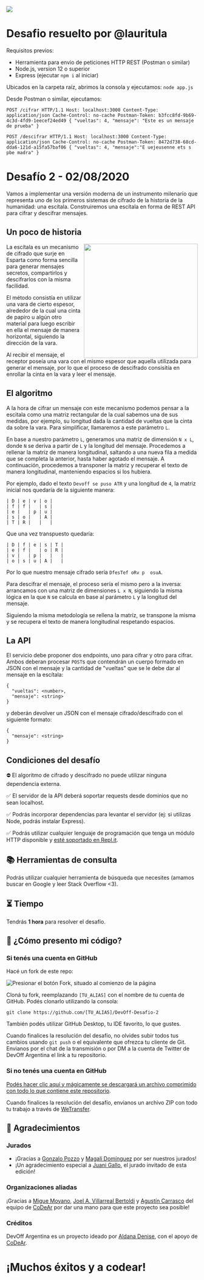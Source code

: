 ![](https://static-cdn.jtvnw.net/jtv_user_pictures/fb425ddf-5e67-4c84-9210-8065809675f7-profile_banner-480.png)

# Desafio resuelto por @lauritula

Requisitos previos:
* Herramienta para envio de peticiones HTTP REST (Postman o similar)
* Node.js, version 12 o superior
* Express (ejecutar `npm i` al iniciar)

Ubicados en la carpeta raíz, abrimos la consola y ejecutamos:
`node app.js`

Desde Postman o similar, ejecutamos:

`POST /cifrar HTTP/1.1
Host: localhost:3000
Content-Type: application/json
Cache-Control: no-cache
Postman-Token: b3fcc8fd-9b69-4c3d-4fd9-1eecef24ed49
{
  "vueltas": 4,
  "mensaje": "Este es un mensaje de prueba"
}`

`POST /descifrar HTTP/1.1
Host: localhost:3000
Content-Type: application/json
Cache-Control: no-cache
Postman-Token: 8472d738-68cd-dda6-121d-a15fa57baf06
{
  "vueltas": 4,
  "mensaje":"E uejeusenne ets s pbe madra"
}
`

# Desafío 2 - 02/08/2020

Vamos a implementar una versión moderna de un instrumento milenario que representa uno de los primeros sistemas de cifrado de la historia de la humanidad: una escítala. Construiremos una escítala en forma de REST API para cifrar y descifrar mensajes.

## Un poco de historia

<img src="https://upload.wikimedia.org/wikipedia/commons/thumb/5/51/Skytale.png/1200px-Skytale.png" align="right" width="300">
La escítala es un mecanismo de cifrado que surje en Esparta como forma sencilla para generar mensajes secretos, compartirlos y descifrarlos con la misma facilidad.

El método consistía en utilizar una vara de cierto espesor, alrededor de la cual una cinta de papiro u algún otro material para luego escribir en ella el mensaje de manera horizontal, siguiendo la dirección de la vara.

Al recibir el mensaje, el receptor poseía una vara con el mismo espesor que aquella utilizada para generar el mensaje, por lo que el proceso de descifrado consisitía en enrollar la cinta en la vara y leer el mensaje.

## El algoritmo

A la hora de cifrar un mensaje con este mecanismo podemos pensar a la escitala como una matriz rectangular de la cual sabemos una de sus medidas, por ejemplo, su longitud dada la cantidad de vueltas que la cinta da sobre la vara. Para simplificar, llamaremos a este parámetro `L`.

En base a nuestro parámetro `L`, generamos una matriz de dimensión `N x L`, donde `N` se deriva a partir de `L` y la longitud del mensaje.
Procedemos a rellenar la matriz de manera longitudinal, saltando a una nueva fila a medida que se completa la anterior, hasta haber agotado el mensaje.
A continuación, procedemos a transponer la matriz y recuperar el texto de manera longitudinal, manteniendo espacios si los hubiera.

Por ejemplo, dado el texto `Devoff se puso ATR` y una longitud de `4`, la matriz inicial nos quedaría de la siguiente manera:

```
| D | e | v | o |
| f | f |   | s |
| e |   | p | u |
| s | o |   | A |
| T | R |   |   |
```

Que una vez transpuesto quedaría:

```
| D | f | e | s | T |
| e | f |   | o | R |
| v |   | p |   |   |
| o | s | u | A |   |
```

Por lo que nuestro mensaje cifrado sería `DfesTef oRv p  osuA`.

Para descifrar el mensaje, el proceso sería el mismo pero a la inversa: arrancamos con una matriz de dimensiones `L x N`, siguiendo la misma lógica en la que `N` se calcula en base al parámetro `L` y la longitud del mensaje.

Siguiendo la misma metodología se rellena la matríz, se transpone la misma y se recupera el texto de manera longitudinal respetando espacios.

## La API

El servicio debe proponer dos endpoints, uno para cifrar y otro para cifrar. Ambos deberan procesar `POST`s que contendrán un cuerpo formado en JSON con el mensaje y la cantidad de "vueltas" que se le debe dar al mensaje en la escítala:

```
{
  "vueltas": <number>,
  "mensaje": <string>
}
```

y deberán devolver un JSON con el mensaje cifrado/descifrado con el siguiente formato:

```
{
  "mensaje": <string>
}
```

## Condiciones del desafío

⛔ El algoritmo de cifrado y descifrado no puede utilizar ninguna dependencia externa.

✅ El servidor de la API deberá soportar requests desde dominios que no sean localhost.

✅ Podrás incorporar dependencias para levantar el servidor (ej: si utilizas Node, podrás instalar Express).

✅ Podrás utilizar cualquier lenguaje de programación que tenga un módulo HTTP disponible y [esté soportado en Repl.it](https://repl.it/languages).

## 📚 Herramientas de consulta

Podrás utilizar cualquier herramienta de búsqueda que necesites (amamos buscar en Google y leer Stack Overflow <3).

## ⏳ Tiempo

Tendrás **1 hora** para resolver el desafío.

## 🤔 ¿Cómo presento mi código?

### Si tenés una cuenta en GitHub

Hacé un fork de este repo:

![Presionar el botón Fork, situado al comienzo de la página](https://docs.github.com/assets/images/help/repository/fork_button.jpg)

Cloná tu fork, reemplazando `[TU_ALIAS]` con el nombre de tu cuenta de GitHub. Podés clonarlo utilizando la consola:

```
git clone https://github.com/[TU_ALIAS]/DevOff-Desafio-2
```

También podés utilizar GitHub Desktop, tu IDE favorito, lo que gustes.

Cuando finalices la resolución del desafío, no olvides subir todos tus cambios usando `git push` o el equivalente que ofrezca tu cliente de Git. Envianos por el chat de la transmisión o por DM a la cuenta de Twitter de DevOff Argentina el link a tu repositorio.

### Si no tenés una cuenta en GitHub

[Podés hacer clic aquí y mágicamente se descargará un archivo comprimido con todo lo que contiene este repositorio](https://github.com/devoffarg/DevOff-Desafio-2/archive/master.zip).

Cuando finalices la resolución del desafío, envianos un archivo ZIP con todo tu trabajo a través de [WeTransfer](https://wetransfer.com/).

## 💜 Agradecimientos

### Jurados

- ¡Gracias a [Gonzalo Pozzo](https://twitter.com/goncy) y [Magalí Domínguez](https://twitter.com/printmaga) por ser nuestros jurados!
- ¡Un agradecimiento especial a [Juani Gallo](https://twitter.com/juanigallo), el jurado invitado de esta edición!

### Organizaciones aliadas

¡Gracias a [Migue Moyano](https://twitter.com/elmiguedev), [Joel A. Villarreal Bertoldi](https://twitter.com/joelalejandro) y [Agustín Carrasco](https://twitter.com/asermax) del equipo de [CoDeAr](https://twitter.com/somoscodear) por dar una mano para que este proyecto sea posible! 

### Créditos

DevOff Argentina es un proyecto ideado por [Aldana Denise](https://twitter.com/gizmowis), con el apoyo de [CoDeAr](https://twitter.com/somoscodear).

# ¡Muchos éxitos y a codear!

